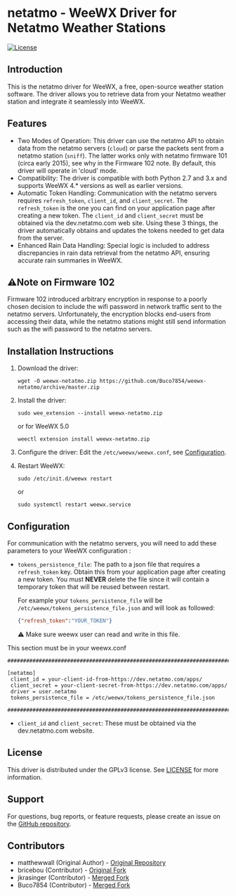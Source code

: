 
# netatmo - WeeWX Driver for Netatmo Weather Stations

[![License](https://img.shields.io/badge/license-GPLv3-blue.svg)](https://www.gnu.org/licenses/gpl-3.0.en.html)

## Introduction
This is the netatmo driver for WeeWX, a free, open-source weather station software. The driver allows you to retrieve data from your Netatmo weather station and integrate it seamlessly into WeeWX.

## Features
- Two Modes of Operation: This driver can use the netatmo API to obtain data from the netatmo servers (`cloud`) or parse the packets sent from a netatmo station (`sniff`). The latter works only with netatmo firmware 101 (circa early 2015), see why in the Firmware 102 note. By default, this driver will operate in 'cloud' mode.
- Compatibility: The driver is compatible with both Python 2.7 and 3.x and supports WeeWX 4.* versions as well as earlier versions.
- Automatic Token Handling: Communication with the netatmo servers requires `refresh_token`, `client_id`, and `client_secret`. The `refresh_token` is the one you can find on your application page after creating a new token. The `client_id` and `client_secret` must be obtained via the dev.netatmo.com web site. Using these 3 things, the driver automatically obtains and updates the tokens needed to get data from the server.
- Enhanced Rain Data Handling: Special logic is included to address discrepancies in rain data retrieval from the netatmo API, ensuring accurate rain summaries in WeeWX.

## ⚠️Note on Firmware 102
Firmware 102 introduced arbitrary encryption in response to a poorly chosen decision to include the wifi password in network traffic sent to the netatmo servers. Unfortunately, the encryption blocks end-users from accessing their data, while the netatmo stations might still send information such as the wifi password to the netatmo servers.

## Installation Instructions

1. Download the driver:
    ```
    wget -O weewx-netatmo.zip https://github.com/Buco7854/weewx-netatmo/archive/master.zip
    ```
2. Install the driver:
    ```
    sudo wee_extension --install weewx-netatmo.zip
    ```
   or for WeeWX 5.0
   ```
   weectl extension install weewx-netatmo.zip
   ```
3. Configure the driver:
   Edit the `/etc/weewx/weewx.conf`, see [Configuration](#configuration).

4. Restart WeeWX:
    ```
    sudo /etc/init.d/weewx restart
    ```
   or
   ```
   sudo systemctl restart weewx.service
   ```
   

## Configuration
For communication with the netatmo servers, you will need to add these parameters to your WeeWX configuration :
- `tokens_persistence_file`: The path to a json file that requires a `refresh_token` key. Obtain this from your application page after creating a new token. You must **NEVER** delete the file since it will contain a temporary token that will be reused between restart. 

   For example your `tokens_persistence_file` will be `/etc/weewx/tokens_persistence_file.json` and will look as followed:
   ```json
  {"refresh_token":"YOUR_TOKEN"}
   ```
  ⚠️ Make sure weewx user can read and write in this file.

This section must be in your weewx.conf
   ```
##############################################################################

[netatmo]
    client_id = your-client-id-from-https://dev.netatmo.com/apps/
    client_secret = your-client-secret-from-https://dev.netatmo.com/apps/
    driver = user.netatmo
    tokens_persistence_file = /etc/weewx/tokens_persistence_file.json

##############################################################################
   ```

- `client_id` and `client_secret`: These must be obtained via the dev.netatmo.com website.

## License
This driver is distributed under the GPLv3 license. See [LICENSE](LICENSE) for more information.

## Support
For questions, bug reports, or feature requests, please create an issue on the [GitHub repository](https://github.com/Lusbueb69/weewx-netatmo-driver).

## Contributors
- matthewwall (Original Author) - [Original Repository](https://github.com/matthewwall/weewx-netatmo)
- bricebou (Contributor) - [Original Fork](https://github.com/bricebou/weewx-netatmo)
- jkrasinger (Contributor) - [Merged Fork](https://github.com/jkrasinger/weewx-netatmo)
- Buco7854 (Contributor) - [Merged Fork](https://github.com/Buco7854/weewx-netatmo)
